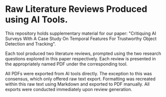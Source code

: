 # Raw Literature Reviews Produced using AI Tools.

This repository holds supplementary material for our paper: "Critiquing AI Surveys With A Case Study On Temporal Features For Trustworthy Object Detection and Tracking".

Each tool produced two literature reviews, prompted using the two research questions explored in this paper respectively. Each review is presented in the appropriately named PDF under the corresponding tool.

All PDFs were exported from AI tools directly. The exception to this was consensus, which only offered
raw text export. Formatting was recreated within this raw text using Markdown and exported to PDF manually. All exports were conducted immediately upon review generation.